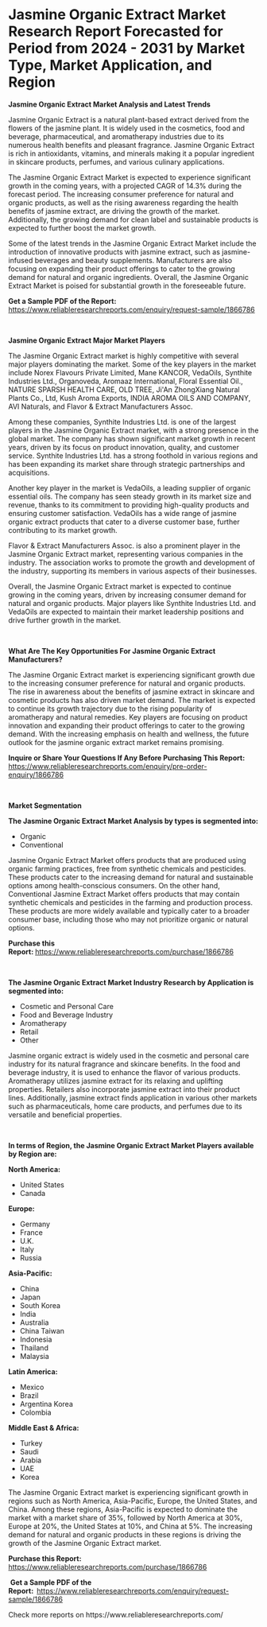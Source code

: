 <p><h1>Jasmine Organic Extract Market Research Report Forecasted for Period from 2024 -  2031 by Market Type, Market Application, and Region</h1></p><p><strong>Jasmine Organic Extract Market Analysis and Latest Trends</strong></p>
<p><p>Jasmine Organic Extract is a natural plant-based extract derived from the flowers of the jasmine plant. It is widely used in the cosmetics, food and beverage, pharmaceutical, and aromatherapy industries due to its numerous health benefits and pleasant fragrance. Jasmine Organic Extract is rich in antioxidants, vitamins, and minerals making it a popular ingredient in skincare products, perfumes, and various culinary applications.</p><p>The Jasmine Organic Extract Market is expected to experience significant growth in the coming years, with a projected CAGR of 14.3% during the forecast period. The increasing consumer preference for natural and organic products, as well as the rising awareness regarding the health benefits of jasmine extract, are driving the growth of the market. Additionally, the growing demand for clean label and sustainable products is expected to further boost the market growth.</p><p>Some of the latest trends in the Jasmine Organic Extract Market include the introduction of innovative products with jasmine extract, such as jasmine-infused beverages and beauty supplements. Manufacturers are also focusing on expanding their product offerings to cater to the growing demand for natural and organic ingredients. Overall, the Jasmine Organic Extract Market is poised for substantial growth in the foreseeable future.</p></p>
<p><strong>Get a Sample PDF of the Report:&nbsp;</strong> <a href="https://www.reliableresearchreports.com/enquiry/request-sample/1866786">https://www.reliableresearchreports.com/enquiry/request-sample/1866786</a></p>
<p>&nbsp;</p>
<p><strong>Jasmine Organic Extract Major Market Players</strong></p>
<p><p>The Jasmine Organic Extract market is highly competitive with several major players dominating the market. Some of the key players in the market include Norex Flavours Private Limited, Mane KANCOR, VedaOils, Synthite Industries Ltd., Organoveda, Aromaaz International, Floral Essential Oil., NATURE SPARSH HEALTH CARE, OLD TREE, Ji'An ZhongXiang Natural Plants Co., Ltd, Kush Aroma Exports, INDIA AROMA OILS AND COMPANY, AVI Naturals, and Flavor & Extract Manufacturers Assoc.</p><p>Among these companies, Synthite Industries Ltd. is one of the largest players in the Jasmine Organic Extract market, with a strong presence in the global market. The company has shown significant market growth in recent years, driven by its focus on product innovation, quality, and customer service. Synthite Industries Ltd. has a strong foothold in various regions and has been expanding its market share through strategic partnerships and acquisitions.</p><p>Another key player in the market is VedaOils, a leading supplier of organic essential oils. The company has seen steady growth in its market size and revenue, thanks to its commitment to providing high-quality products and ensuring customer satisfaction. VedaOils has a wide range of jasmine organic extract products that cater to a diverse customer base, further contributing to its market growth.</p><p>Flavor & Extract Manufacturers Assoc. is also a prominent player in the Jasmine Organic Extract market, representing various companies in the industry. The association works to promote the growth and development of the industry, supporting its members in various aspects of their businesses.</p><p>Overall, the Jasmine Organic Extract market is expected to continue growing in the coming years, driven by increasing consumer demand for natural and organic products. Major players like Synthite Industries Ltd. and VedaOils are expected to maintain their market leadership positions and drive further growth in the market.</p></p>
<p>&nbsp;</p>
<p><strong>What Are The Key Opportunities For Jasmine Organic Extract Manufacturers?</strong></p>
<p><p>The Jasmine Organic Extract market is experiencing significant growth due to the increasing consumer preference for natural and organic products. The rise in awareness about the benefits of jasmine extract in skincare and cosmetic products has also driven market demand. The market is expected to continue its growth trajectory due to the rising popularity of aromatherapy and natural remedies. Key players are focusing on product innovation and expanding their product offerings to cater to the growing demand. With the increasing emphasis on health and wellness, the future outlook for the jasmine organic extract market remains promising.</p></p>
<p><strong>Inquire or Share Your Questions If Any Before Purchasing This Report:</strong> <a href="https://www.reliableresearchreports.com/enquiry/pre-order-enquiry/1866786">https://www.reliableresearchreports.com/enquiry/pre-order-enquiry/1866786</a></p>
<p>&nbsp;</p>
<p><strong>Market Segmentation</strong></p>
<p><strong>The Jasmine Organic Extract Market Analysis by types is segmented into:</strong></p>
<p><ul><li>Organic</li><li>Conventional</li></ul></p>
<p><p>Jasmine Organic Extract Market offers products that are produced using organic farming practices, free from synthetic chemicals and pesticides. These products cater to the increasing demand for natural and sustainable options among health-conscious consumers. On the other hand, Conventional Jasmine Extract Market offers products that may contain synthetic chemicals and pesticides in the farming and production process. These products are more widely available and typically cater to a broader consumer base, including those who may not prioritize organic or natural options.</p></p>
<p><strong>Purchase this Report:&nbsp;</strong><a href="https://www.reliableresearchreports.com/purchase/1866786">https://www.reliableresearchreports.com/purchase/1866786</a></p>
<p>&nbsp;</p>
<p><strong>The Jasmine Organic Extract Market Industry Research by Application is segmented into:</strong></p>
<p><ul><li>Cosmetic and Personal Care</li><li>Food and Beverage Industry</li><li>Aromatherapy</li><li>Retail</li><li>Other</li></ul></p>
<p><p>Jasmine organic extract is widely used in the cosmetic and personal care industry for its natural fragrance and skincare benefits. In the food and beverage industry, it is used to enhance the flavor of various products. Aromatherapy utilizes jasmine extract for its relaxing and uplifting properties. Retailers also incorporate jasmine extract into their product lines. Additionally, jasmine extract finds application in various other markets such as pharmaceuticals, home care products, and perfumes due to its versatile and beneficial properties.</p></p>
<p>&nbsp;</p>
<p><strong>In terms of Region, the Jasmine Organic Extract Market Players available by Region are:</strong></p>
<p>
    <p> <strong> North America: </strong>
        <ul>
            <li>United States</li>
            <li>Canada</li>
        </ul>
        </p> 
    <p> <strong> Europe: </strong>
        <ul>
            <li>Germany</li>
            <li>France</li>
            <li>U.K.</li>
            <li>Italy</li>
            <li>Russia</li>
        </ul>
        </p> 
    <p> <strong> Asia-Pacific: </strong>
        <ul>
            <li>China</li>
            <li>Japan</li>
            <li>South Korea</li>
            <li>India</li>
            <li>Australia</li>
            <li>China Taiwan</li>
            <li>Indonesia</li>
            <li>Thailand</li>
            <li>Malaysia</li>
        </ul>
        </p> 
    <p> <strong> Latin America: </strong>
        <ul>
            <li>Mexico</li>
            <li>Brazil</li>
            <li>Argentina Korea</li>
            <li>Colombia</li>
        </ul>
        </p> 
    <p> <strong> Middle East & Africa: </strong>
        <ul>
            <li>Turkey</li>
            <li>Saudi</li>
            <li>Arabia</li>
            <li>UAE</li>
            <li>Korea</li>
        </ul>
    </p>
    </p>
<p><p>The Jasmine Organic Extract market is experiencing significant growth in regions such as North America, Asia-Pacific, Europe, the United States, and China. Among these regions, Asia-Pacific is expected to dominate the market with a market share of 35%, followed by North America at 30%, Europe at 20%, the United States at 10%, and China at 5%. The increasing demand for natural and organic products in these regions is driving the growth of the Jasmine Organic Extract market.</p></p>
<p><strong>Purchase this Report: </strong><a href="https://www.reliableresearchreports.com/purchase/1866786">https://www.reliableresearchreports.com/purchase/1866786</a></p>
<p>&nbsp;<strong>Get a Sample PDF of the Report:&nbsp;&nbsp;</strong><a href="https://www.reliableresearchreports.com/enquiry/request-sample/1866786">https://www.reliableresearchreports.com/enquiry/request-sample/1866786</a></p>
<p><strong></strong></p>
<p>Check more reports on https://www.reliableresearchreports.com/</p>